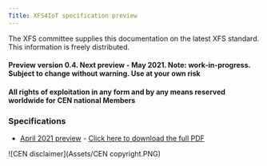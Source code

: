 ```yaml
---
Title: XFS4IoT specification preview
---
```

The XFS committee supplies this documentation on the latest XFS standard. This information is freely distributed.

#### Preview version 0.4. Next preview - May 2021. Note: work-in-progress. Subject to change without warning. Use at your own risk

#### All rights of exploitation in any form and by any means reserved worldwide for CEN national Members

### Specifications

- [April 2021 preview](pages/XFS4IoT_April_preview.html) - [Click here to download the full PDF](Assets/XFS4IoT_April_preview.pdf)

![CEN disclaimer](Assets/CEN copyright.PNG)
